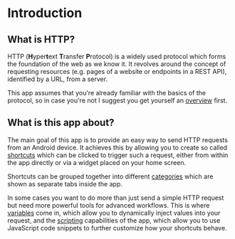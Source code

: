 # Introduction

## What is HTTP?

HTTP (**H**yper**t**ext **T**ransfer **P**rotocol) is a widely used protocol which forms the foundation of the web as we know it. It revolves around the concept of requesting resources (e.g. pages of a website or endpoints in a REST API), identified by a URL, from a server.

This app assumes that you're already familiar with the basics of the protocol, so in case you're not I suggest you get yourself an [overview](https://en.wikipedia.org/wiki/Hypertext_Transfer_Protocol) first.

## What is this app about?

The main goal of this app is to provide an easy way to send HTTP requests from an Android device. It achieves this by allowing you to create so called [shortcuts](shortcuts.md) which can be clicked to trigger such a request, either from within the app directly or via a widget placed on your home screen.

Shortcuts can be grouped together into different [categories](categories.md) which are shown as separate tabs inside the app.

In some cases you want to do more than just send a simple HTTP request but need more powerful tools for advanced workflows. This is where [variables](variables.md) come in, which allow you to dynamically inject values into your request, and the [scripting](scripting.md) capabilities of the app, which allow you to use JavaScript code snippets to further customize how your shortcuts behave.
